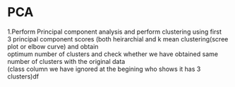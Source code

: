 # PCA
1.Perform Principal component analysis and perform clustering using first<br>
        3 principal component scores (both heirarchial and k mean clustering(scree plot or elbow curve) and obtain<br>
        optimum number of clusters and check whether we have obtained same number of clusters with the original data<br> 
        (class column we have ignored at the begining who shows it has 3 clusters)df
